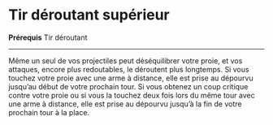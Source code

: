 # Tir déroutant supérieur

<p><strong>Prérequis</strong> Tir déroutant</p>
<hr>
<p>Même un seul de vos projectiles peut déséquilibrer votre proie, et vos attaques, encore plus redoutables, le déroutent plus longtemps. Si vous touchez votre proie avec une arme à distance, elle est prise au dépourvu jusqu’au début de votre prochain tour. Si vous obtenez un coup critique contre votre proie ou si vous la touchez deux fois lors du même tour avec une arme à distance, elle est prise au dépourvu jusqu’à la fin de votre prochain tour à la place.</p>